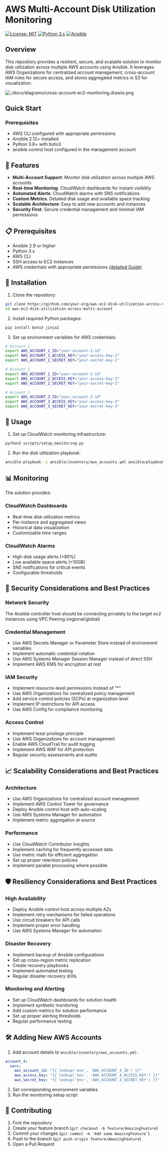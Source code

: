 # AWS Multi-Account Disk Utilization Monitoring

[![License: MIT](https://img.shields.io/badge/License-MIT-yellow.svg)](https://opensource.org/licenses/MIT)
[![Python 3.x](https://img.shields.io/badge/python-3.x-blue.svg)](https://www.python.org/downloads/)
[![Ansible](https://img.shields.io/badge/Ansible-2.9+-green.svg)](https://www.ansible.com/)

## Overview

This repository provides a resilient, secure, and scalable solution to monitor disk utilization across multiple AWS accounts using Ansible. It leverages AWS Organizations for centralized account management, cross-account IAM roles for secure access, and stores aggregated metrics in S3 for visualization.

![./docs/diagrams/cross-account-ec2-monitoring.drawio.png](./docs/diagrams/cross-account-ec2-monitoring.drawio.png)

## Quick Start

### Prerequisites
- AWS CLI configured with appropriate permissions
- Ansible 2.12+ installed
- Python 3.8+ with boto3
- ansible control host configured in the management account

## 🌟 Features

- **Multi-Account Support**: Monitor disk utilization across multiple AWS accounts
- **Real-time Monitoring**: CloudWatch dashboards for instant visibility
- **Automated Alerts**: CloudWatch alarms with SNS notifications
- **Custom Metrics**: Detailed disk usage and available space tracking
- **Scalable Architecture**: Easy to add new accounts and instances
- **Security First**: Secure credential management and minimal IAM permissions

## 📋 Prerequisites

- Ansible 2.9 or higher
- Python 3.x
- AWS CLI
- SSH access to EC2 instances
- AWS credentials with appropriate permissions [(detailed Guide)](./docs/manual-setup-guide.md)

## 🔧 Installation

1. Clone the repository:
```bash
git clone https://github.com/your-org/aws-ec2-disk-utilization-across-multi-account.git
cd aws-ec2-disk-utilization-across-multi-account
```

2. Install required Python packages:
```bash
pip install boto3 jinja2
```

3. Set up environment variables for AWS credentials:
```bash
# Account 1
export AWS_ACCOUNT_1_ID="your-account-1-id"
export AWS_ACCOUNT_1_ACCESS_KEY="your-access-key-1"
export AWS_ACCOUNT_1_SECRET_KEY="your-secret-key-1"

# Account 2
export AWS_ACCOUNT_2_ID="your-account-2-id"
export AWS_ACCOUNT_2_ACCESS_KEY="your-access-key-2"
export AWS_ACCOUNT_2_SECRET_KEY="your-secret-key-2"

# Account 3
export AWS_ACCOUNT_3_ID="your-account-3-id"
export AWS_ACCOUNT_3_ACCESS_KEY="your-access-key-3"
export AWS_ACCOUNT_3_SECRET_KEY="your-secret-key-3"
```

## 🚀 Usage

1. Set up CloudWatch monitoring infrastructure:
```bash
python3 scripts/setup_monitoring.py
```

2. Run the disk utilization playbook:
```bash
ansible-playbook -i ansible/inventory/aws_accounts.yml ansible/playbooks/disk_utilization.yml
```

## 📊 Monitoring

The solution provides:

### CloudWatch Dashboards
- Real-time disk utilization metrics
- Per-instance and aggregated views
- Historical data visualization
- Customizable time ranges

### CloudWatch Alarms
- High disk usage alerts (>80%)
- Low available space alerts (<10GB)
- SNS notifications for critical events
- Configurable thresholds

## 🔐 Security Considerations and Best Practices

### Network Security
The Ansible controller host should be connecting privately to the target ec2 instances using VPC Peering (regional/global)

### Credential Management
- Use AWS Secrets Manager or Parameter Store instead of environment variables
- Implement automatic credential rotation
- Use AWS Systems Manager Session Manager instead of direct SSH
- Implement AWS KMS for encryption at rest

### IAM Security
- Implement resource-level permissions instead of "*"
- Use AWS Organizations for centralized policy management
- Add service control policies (SCPs) at organization level
- Implement IP restrictions for API access
- Use AWS Config for compliance monitoring

### Access Control
- Implement least privilege principle
- Use AWS Organizations for account management
- Enable AWS CloudTrail for audit logging
- Implement AWS WAF for API protection
- Regular security assessments and audits

## 📈 Scalability Considerations and Best Practices

### Architecture
- Use AWS Organizations for centralized account management
- Implement AWS Control Tower for governance
- Deploy Ansible control host with auto-scaling
- Use AWS Systems Manager for automation
- Implement metric aggregation at source

### Performance
- Use CloudWatch Contributor Insights
- Implement caching for frequently accessed data
- Use metric math for efficient aggregation
- Set up proper retention policies
- Implement parallel processing where possible


## 🛡️ Resiliency Considerations and Best Practices

### High Availability
- Deploy Ansible control host across multiple AZs
- Implement retry mechanisms for failed operations
- Use circuit breakers for API calls
- Implement proper error handling
- Use AWS Systems Manager for automation

### Disaster Recovery
- Implement backup of Ansible configurations
- Set up cross-region metric replication
- Create recovery playbooks
- Implement automated testing
- Regular disaster recovery drills

### Monitoring and Alerting
- Set up CloudWatch dashboards for solution health
- Implement synthetic monitoring
- Add custom metrics for solution performance
- Set up proper alerting thresholds
- Regular performance testing

## 🛠️ Adding New AWS Accounts

1. Add account details to `ansible/inventory/aws_accounts.yml`:
```yaml
account_4:
  vars:
    aws_account_id: "{{ lookup('env', 'AWS_ACCOUNT_4_ID') }}"
    aws_access_key: "{{ lookup('env', 'AWS_ACCOUNT_4_ACCESS_KEY') }}"
    aws_secret_key: "{{ lookup('env', 'AWS_ACCOUNT_4_SECRET_KEY') }}"
```

2. Set corresponding environment variables
3. Run the monitoring setup script


## 🤝 Contributing

1. Fork the repository
2. Create your feature branch (`git checkout -b feature/AmazingFeature`)
3. Commit your changes (`git commit -m 'Add some AmazingFeature'`)
4. Push to the branch (`git push origin feature/AmazingFeature`)
5. Open a Pull Request
